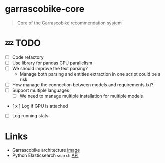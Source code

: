 # garrascobike-core

> Core of the Garrascobike recommendation system

# 💤 TODO

- [ ] Code refactory
- [ ] Use library for pandas CPU parallelism
- [ ] We should improve the text parsing?
    - Manage both parsing and entities extraction in one script could be a risk
- [ ] How manage the connection between models and requirements.txt?
- [ ] Support multiple languages
    - [ ] We need to manage multiple installation for multiple models
- [ x ] Log if GPU is attached
- [ ] Log running stats

# Links

- Garrascobike architecture [image](https://drive.google.com/file/d/16gCF_4xx8jsC3uX5PJDrvgndPnNJ6_3p/view?usp=sharing)
- Python Elasticsearch `search` [API](https://elasticsearch-py.readthedocs.io/en/v7.11.0/api.html#elasticsearch.Elasticsearch.search)


